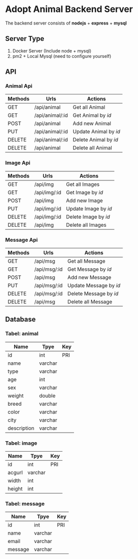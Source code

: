# Adopt Animal Backend Server

The backend server consists of **nodejs** + **express** + **mysql**  

## Server Type

1. Docker Server (Include node + mysql)
2. pm2 + Local Mysql (need to configure yourself)

## API

### Animal Api

| Methods | Urls            | Actions               |
|---------|-----------------|-----------------------|
| GET     | /api/animal     | Get all Animal        |
| GET     | /api/animal/:id | Get Animal by *id*    |
| POST    | /api/animal     | Add new Animal        |
| PUT     | /api/animal/:id | Update Animal by *id* |
| DELETE  | /api/animal/:id | Delete Animal by *id* |
| DELETE  | /api/animal     | Delete all Animal     |

### Image Api

| Methods | Urls         | Actions              |
|---------|--------------|----------------------|
| GET     | /api/img     | Get all Images       |
| GET     | /api/img/:id | Get Image by *id*    |
| POST    | /api/img     | Add new Image        |
| PUT     | /api/img/:id | Update Image by *id* |
| DELETE  | /api/img/:id | Delete Image by *id* |
| DELETE  | /api/img     | Delete all Images    |

### Message Api

| Methods | Urls         | Actions                |
|---------|--------------|------------------------|
| GET     | /api/msg     | Get all Message        |
| GET     | /api/msg/:id | Get Message by *id*    |
| POST    | /api/msg     | Add new Message        |
| PUT     | /api/msg/:id | Update Message by *id* |
| DELETE  | /api/msg/:id | Delete Message by *id* |
| DELETE  | /api/msg     | Delete all Message     |

## Database

### Tabel: animal

| Name        | Tpye    | Key |
|-------------|---------|-----|
| id          | int     | PRI |
| name        | varchar |     |
| type        | varchar |     |
| age         | int     |     |
| sex         | varchar |     |
| weight      | double  |     |
| breed       | varchar |     |
| color       | varchar |     |
| city        | varchar |     |
| description | varchar |     |

### Tabel: image

| Name   | Tpye    | Key |
|--------|---------|-----|
| id     | int     | PRI |
| acgurl | varchar |     |
| width  | int     |     |
| height | int     |     |

### Tabel: message

| Name    | Tpye    | Key |
|---------|---------|-----|
| id      | int     | PRI |
| name    | varchar |     |
| email   | varchar |     |
| message | varchar |     |
